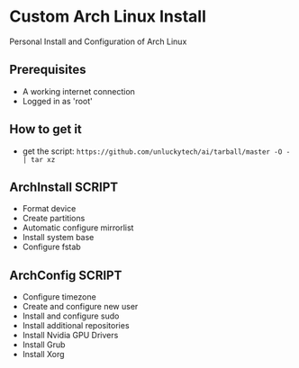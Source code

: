 # Custom Arch Linux Install

Personal Install and Configuration of Arch Linux

## Prerequisites

- A working internet connection
- Logged in as 'root'

## How to get it

- get the script: ` https://github.com/unluckytech/ai/tarball/master -O - | tar xz `


## ArchInstall SCRIPT
- Format device
- Create partitions
- Automatic configure mirrorlist
- Install system base
- Configure fstab

## ArchConfig SCRIPT
- Configure timezone
- Create and configure new user
- Install and configure sudo
- Install additional repositories
- Install Nvidia GPU Drivers
- Install Grub
- Install Xorg
